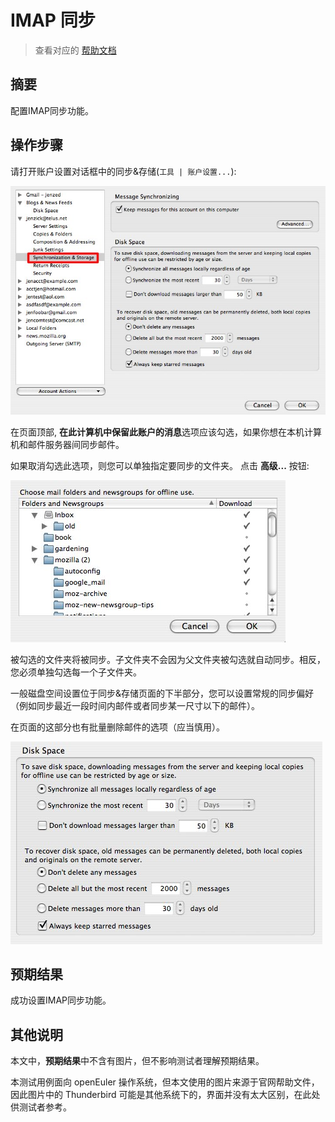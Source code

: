 # IMAP 同步

> 查看对应的 [帮助文档](https://support.mozilla.org/zh-CN/kb/imap)

## 摘要

配置IMAP同步功能。

## 操作步骤

请打开账户设置对话框中的同步&存储(`工具 | 账户设置...`):

![IMAPsync-3](./img/IMAPsync-3.jpg)

在页面顶部, **在此计算机中保留此账户的消息**选项应该勾选，如果你想在本机计算机和邮件服务器间同步邮件。

如果取消勾选此选项，则您可以单独指定要同步的文件夹。 点击 **高级...** 按钮:

![IMAPsync-4](./img/IMAPsync-4.jpg)

被勾选的文件夹将被同步。子文件夹不会因为父文件夹被勾选就自动同步。相反，您必须单独勾选每一个子文件夹。

一般磁盘空间设置位于同步&存储页面的下半部分，您可以设置常规的同步偏好（例如同步最近一段时间内邮件或者同步某一尺寸以下的邮件）。

在页面的这部分也有批量删除邮件的选项（应当慎用）。

![IMAPsync-5](./img/IMAPsync-5.jpg)

## 预期结果

成功设置IMAP同步功能。

## 其他说明

本文中，**预期结果**中不含有图片，但不影响测试者理解预期结果。

本测试用例面向 openEuler 操作系统，但本文使用的图片来源于官网帮助文件，因此图片中的 Thunderbird 可能是其他系统下的，界面并没有太大区别，在此处供测试者参考。
